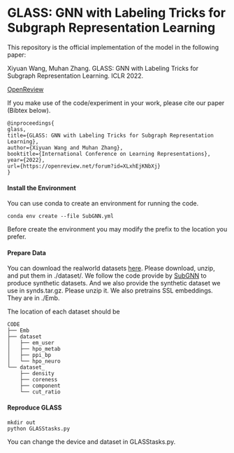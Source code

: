 # GLASS: GNN with Labeling Tricks for Subgraph Representation Learning

This repository is the official implementation of the model in the following paper:

Xiyuan Wang, Muhan Zhang. GLASS: GNN with Labeling Tricks for Subgraph Representation Learning. ICLR 2022.

[OpenReview](https://openreview.net/forum?id=XLxhEjKNbXj)

If you make use of the code/experiment in your work, please cite our paper (Bibtex below).

```{bibtex}
@inproceedings{
glass,
title={GLASS: GNN with Labeling Tricks for Subgraph Representation Learning},
author={Xiyuan Wang and Muhan Zhang},
booktitle={International Conference on Learning Representations},
year={2022},
url={https://openreview.net/forum?id=XLxhEjKNbXj}
}
```

#### Install the Environment
You can use conda to create an environment for running the code. 
```{bash}
conda env create --file SubGNN.yml 
```
Before create the environment you may modify the prefix to the location you prefer.

#### Prepare Data

You can download the realworld datasets [here](https://www.dropbox.com/sh/zv7gw2bqzqev9yn/AACR9iR4Ok7f9x1fIAiVCdj3a?dl=0). Please download, unzip, and put them in ./dataset/. We follow the code provide by [SubGNN](https://github.com/mims-harvard/SubGNN) to produce synthetic datasets. And we also provide the synthetic dataset we use in synds.tar.gz. Please unzip it. We also pretrains SSL embeddings. They are in ./Emb.

The location of each dataset should be
```
CODE
├── Emb
├── dataset
│   ├── em_user
│   ├── hpo_metab
│   ├── ppi_bp
│   └── hpo_neuro
└── dataset_
    ├── density
    ├── coreness
    ├── component
    └── cut_ratio
```
#### Reproduce GLASS
```
mkdir out
python GLASStasks.py
```
You can change the device and dataset in GLASStasks.py.
